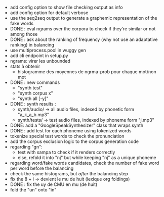 
- add config option to show file checking output as info
- add config option for default verbose
- use the seq2seq output to generate a graphemic representation of the fake words
- DONE : eval ngrams over the corpora to check if they're similar or not among those
- DONE : ask about the ranking of frequency (why not use an adaptative ranking) in balancing
- use multiprocess.pool in wuggy gen
- add cli endpoint in setup.py
- ngrams: virer les unbounded
- stats à obtenir
  - histogramme des moyennes de ngrma-prob pour chaque mot/non mot
- DONE : new commands
  - "synth test"
  - "synth corpus x"
  - "synth all [-y]"
- DONE : synth results :
  - synth/audio/ -> all audio files, indexed by phonetic form "a_k_a_b.mp3"
  - synth/tests/ -> test audio files, indexed by phoneme form "j.mp3"
- DONE: add a "GoogleSpeakSynthesizer" class that wraps synth
- DONE : add test for each phoneme using tokenized words
- tokenize special test words to check the pronunciation
- add the corpus exclusion logic to the corpus generation code
- regarding "gn":
  - test with sampa to check if it renders correctly
  - else, refold it into "nj" but while keeping "nj" as a unique phoneme
- regarding word/fake words candidates, check the number of fake word per word before the balancing
- check the same histograms, but _after_ the balancing step
- fix the 8 + i -> devient le mu de huit (lexique org foldings)
- DONE : fix the uy de CMU en mu (de huit)
- fold the "un" onto "in"
